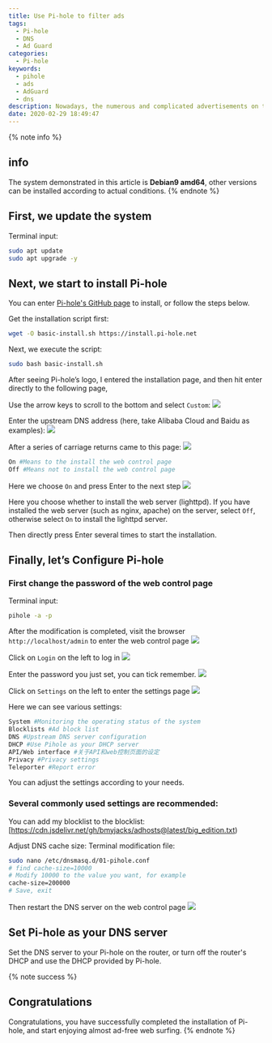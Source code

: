 ```yaml
---
title: Use Pi-hole to filter ads
tags:
  - Pi-hole
  - DNS
  - Ad Guard
categories:
  - Pi-hole
keywords:
  - pihole
  - ads
  - AdGuard
  - dns
description: Nowadays, the numerous and complicated advertisements on the Internet seriously disturb our pleasure when surfing the Internet. Why not install Pi-hole to filter the advertisements at home?
date: 2020-02-29 18:49:47
---
```


{% note info %}
## info
The system demonstrated in this article is **Debian9 amd64**, other versions can be installed according to actual conditions.
{% endnote %}

## First, we update the system
Terminal input:
```bash
sudo apt update
sudo apt upgrade -y
```

## Next, we start to install Pi-hole

You can enter [Pi-hole's GitHub page](https://github.com/pi-hole/pi-hole) to install, or follow the steps below.

Get the installation script first:
```bash
wget -O basic-install.sh https://install.pi-hole.net
```

Next, we execute the script:
```bash
sudo bash basic-install.sh
```

After seeing Pi-hole’s logo, I entered the installation page, and then hit enter directly to the following page,

Use the arrow keys to scroll to the bottom and select `Custom`:
![](https://cdn.bmyjacks.io/img/20200309180649.png?x-oss-process=style/style)

Enter the upstream DNS address (here, take Alibaba Cloud and Baidu as examples):
![](https://cdn.bmyjacks.io/img/20200309180701.png?x-oss-process=style/style)


After a series of carriage returns came to this page:
![](https://cdn.bmyjacks.io/img/20200309180712.png?x-oss-process=style/style)


```bash
On #Means to the install the web control page
Off #Means not to install the web control page
```

Here we choose `On` and press Enter to the next step
![](https://cdn.bmyjacks.io/img/20200309180726.png?x-oss-process=style/style)

Here you choose whether to install the web server (lighttpd). If you have installed the web server (such as nginx, apache) on the server, select `Off`, otherwise select `On` to install the lighttpd server.

Then directly press Enter several times to start the installation.

## Finally, let’s Configure Pi-hole
### First change the password of the web control page
Terminal input:

```bash
pihole -a -p
```

After the modification is completed, visit the browser `http://localhost/admin` to enter the web control page
![](https://cdn.bmyjacks.io/img/20200309180738.png?x-oss-process=style/style)

Click on `Login` on the left to log in
![](https://cdn.bmyjacks.io/img/20200309180757.png?x-oss-process=style/style)

Enter the password you just set, you can tick remember.
![](https://cdn.bmyjacks.io/img/20200309180757.png?x-oss-process=style/style)

Click on `Settings` on the left to enter the settings page
![](https://cdn.bmyjacks.io/img/20200309180818.png?x-oss-process=style/style)

Here we can see various settings:
```bash
System #Monitoring the operating status of the system
Blocklists #Ad block list
DNS #Upstream DNS server configuration
DHCP #Use Pihole as your DHCP server
API/Web interface #关于API和web控制页面的设定
Privacy #Privacy settings
Teleporter #Report error
```

You can adjust the settings according to your needs.

### Several commonly used settings are recommended:

You can add my blocklist to the blocklist: [https://cdn.jsdelivr.net/gh/bmyjacks/adhosts@latest/big_edition.txt)

Adjust DNS cache size:
Terminal modification file:
```bash
sudo nano /etc/dnsmasq.d/01-pihole.conf
# find cache-size=10000
# Modify 10000 to the value you want, for example
cache-size=200000
# Save, exit
```
Then restart the DNS server on the web control page
![](https://cdn.bmyjacks.io/img/20200309180857.png?x-oss-process=style/style)


## Set Pi-hole as your DNS server
Set the DNS server to your Pi-hole on the router, or turn off the router's DHCP and use the DHCP provided by Pi-hole.

{% note success %}
## Congratulations
Congratulations, you have successfully completed the installation of Pi-hole, and start enjoying almost ad-free web surfing.
{% endnote %}
